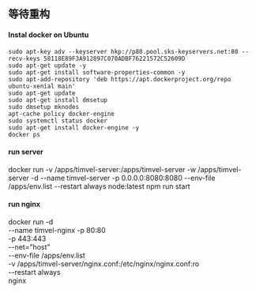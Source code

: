 
## 等待重构



#### Instal docker on Ubuntu

```
sudo apt-key adv --keyserver hkp://p80.pool.sks-keyservers.net:80 --recv-keys 58118E89F3A912897C070ADBF76221572C52609D
sudo apt-get update -y
sudo apt-get install software-properties-common -y
sudo apt-add-repository 'deb https://apt.dockerproject.org/repo ubuntu-xenial main'
sudo apt-get update
sudo apt-get install dmsetup
sudo dmsetup mknodes
apt-cache policy docker-engine
sudo systemctl status docker
sudo apt-get install docker-engine -y
docker ps

```
#### run server
docker run -v /apps/timvel-server:/apps/timvel-server -w /apps/timvel-server -d --name timvel-server -p 0.0.0.0:8080:8080 --env-file /apps/env.list --restart always node:latest npm run start

#### run nginx
docker run -d \
  --name timvel-nginx
  -p 80:80 \
  -p 443:443 \
  --net="host" \
  --env-file /apps/env.list \
  -v /apps/timvel-server/nginx.conf:/etc/nginx/nginx.conf:ro \
  --restart always \
  nginx
